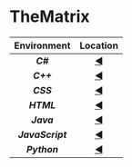 # TheMatrix

| Environment      | Location                                                                                    |
|:----------------:|:-------------------------------------------------------------------------------------------:|
| **_C#_**         | [◄](https://github.com/Landon-Brown1/CodeDump/tree/master/C%23 "C#")                       |
| **_C++_**        | [◄](https://github.com/Landon-Brown1/CodeDump/tree/master/C%2B%2B "C++")                  |
| **_CSS_**        | [◄](https://github.com/Landon-Brown1/CodeDump/tree/master/CSS "CSS")                      |
| **_HTML_**       | [◄](https://github.com/Landon-Brown1/CodeDump/tree/master/HTML "HTML")                   |
| **_Java_**       | [◄](https://github.com/Landon-Brown1/CodeDump/tree/master/Java "Java")                   |
| **_JavaScript_** | [◄](https://github.com/Landon-Brown1/CodeDump/tree/master/Javascript "JavaScript") |
| **_Python_**     | [◄](https://github.com/Landon-Brown1/CodeDump/tree/master/Python "Python")             |